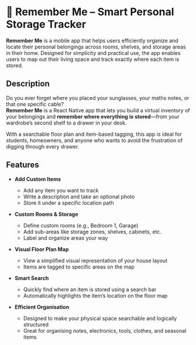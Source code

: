 # 🧠 Remember Me – Smart Personal Storage Tracker

**Remember Me** is a mobile app that helps users efficiently organize and locate their personal belongings across rooms, shelves, and storage areas in their home. Designed for simplicity and practical use, the app enables users to map out their living space and track exactly where each item is stored.


## Description

Do you ever forget where you placed your sunglasses, your maths notes, or that one specific cable?  
**Remember Me** is a React Native app that lets you build a virtual inventory of your belongings and **remember where everything is stored**—from your wardrobe’s second shelf to a drawer in your desk.

With a searchable floor plan and item-based tagging, this app is ideal for students, homeowners, and anyone who wants to avoid the frustration of digging through every drawer.


## Features

- **Add Custom Items**
  - Add any item you want to track
  - Write a description and take an optional photo
  - Store it under a specific location path

- **Custom Rooms & Storage**
  - Define custom rooms (e.g., Bedroom 1, Garage)
  - Add sub-areas like storage zones, shelves, cabinets, etc.
  - Label and organize areas your way

- **Visual Floor Plan Map**
  - View a simplified visual representation of your house layout
  - Items are tagged to specific areas on the map

- **Smart Search**
  - Quickly find where an item is stored using a search bar
  - Automatically highlights the item’s location on the floor map

- **Efficient Organisation**
  - Designed to make your physical space searchable and logically structured
  - Great for organising notes, electronics, tools, clothes, and seasonal items
